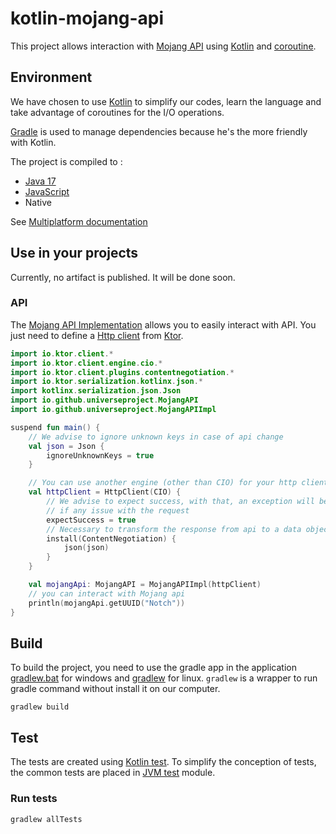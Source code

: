 # kotlin-mojang-api

This project allows interaction with [Mojang API](https://mojang-api-docs.netlify.app/)
using [Kotlin](https://kotlinlang.org/) and [coroutine](https://kotlinlang.org/docs/coroutines-overview.html).

## Environment

We have chosen to use [Kotlin](https://kotlinlang.org/) to simplify our codes, learn the language and take advantage of
coroutines for the I/O operations.

[Gradle](https://gradle.org/) is used to manage dependencies because he's the more friendly with Kotlin.

The project is compiled to :
- [Java 17](https://www.oracle.com/java/technologies/javase/jdk17-archive-downloads.html)
- [JavaScript](https://www.javascript.com/)
- Native

See [Multiplatform documentation](https://kotlinlang.org/docs/multiplatform.html)

## Use in your projects

Currently, no artifact is published. It will be done soon.

### API

The [Mojang API Implementation](src/commonMain/kotlin/io/github/universeproject/MojangAPI.kt) allows you to easily interact
with API. You just need to define a [Http client](https://ktor.io/docs/create-client.html) from [Ktor](https://ktor.io/).

```kotlin
import io.ktor.client.*
import io.ktor.client.engine.cio.*
import io.ktor.client.plugins.contentnegotiation.*
import io.ktor.serialization.kotlinx.json.*
import kotlinx.serialization.json.Json
import io.github.universeproject.MojangAPI
import io.github.universeproject.MojangAPIImpl

suspend fun main() {
    // We advise to ignore unknown keys in case of api change
    val json = Json {
        ignoreUnknownKeys = true
    }

    // You can use another engine (other than CIO) for your http client
    val httpClient = HttpClient(CIO) {
        // We advise to expect success, with that, an exception will be thrown
        // if any issue with the request
        expectSuccess = true
        // Necessary to transform the response from api to a data object
        install(ContentNegotiation) {
            json(json)
        }
    }

    val mojangApi: MojangAPI = MojangAPIImpl(httpClient)
    // you can interact with Mojang api
    println(mojangApi.getUUID("Notch"))
}
```

## Build

To build the project, you need to use the gradle app in the application [gradlew.bat](gradlew.bat) for windows
and [gradlew](gradlew) for linux.
`gradlew` is a wrapper to run gradle command without install it on our computer.

````shell
gradlew build
````

## Test

The tests are created using [Kotlin test](https://kotlinlang.org/api/latest/kotlin.test/).
To simplify the conception of tests, the common tests are placed in [JVM test](src/jvmTest) module.

### Run tests

````shell
gradlew allTests
````